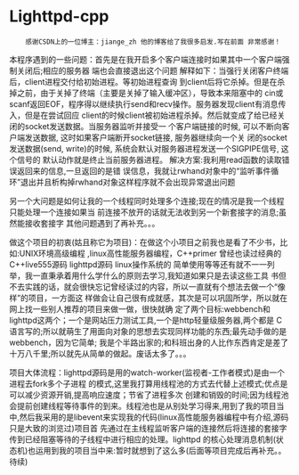 # Lighttpd-cpp


        感谢CSDN上的一位博主：jiange_zh 他的博客给了我很多启发.写在前面 非常感谢！
        
        
本程序遇到的一些问题：首先是在我开启多个客户端连接时如果其中一个客户端强制关闭后;相应的服务器
端也会直接退出这个问题 解释如下：当强行关闭客户终端后，client进程交付给初始进程。等初始进程查询
到client后将它杀掉。但是在杀掉之前，由于关掉了终端（主要是关掉了输入缓冲区），导致本来阻塞中的
cin或scanf返回EOF，程序得以继续执行send和recv操作。服务器发现client有消息传入，但是在尝试回应
client的时候client被初始进程杀掉。然后就变成了给已经关闭的socket发送数据。当服务器监听并接受一
个客户端链接的时候, 可以不断向客户端发送数据, 这时如果客户端断开socket链接, 服务器继续向一个关
闭的socket 发送数据(send, write)的时候, 系统会默认对服务器进程发送一个SIGPIPE信号, 这个信号的
默认动作就是终止当前服务器进程。  解决方案:我利用read函数的读取错误返回来的信息,一旦返回的是错
误信息，我就让rwhand对象中的“监听事件循环”退出并且析构掉rwhand对象这样程序就不会出现异常退出问题

 另一个大问题是如何让我的一个线程同时处理多个连接;现在的情况是我一个线程只能处理一个连接如果当
前连接不放开的话就无法收到另一个新套接字的消息;虽然能接收套接字
 其他问题遇到了再补充。。。


   做这个项目的初衷(姑且称它为项目)：在做这个小项目之前我也是看了不少书，比如:UNIX环境高级编程 
,linux高性能服务器编程，C++primer 曾经也读过经典的C++live555源码 lighttpd源码 linux操作系统的
简单使用等等还有就不一一列举，我一直秉承着用什么学什么的原则去学习,我知道如果只是去读这些工具
书但不去实践的话，就会很快忘记曾经读过的内容，所以一直就有个想法去做一个“像样”的项目，一方面这
样做会让自己很有成就感，其次是可以巩固所学，所以就在网上找一些别人推荐的项目来做一做，很快就确
定了两个目标:webbench和lighttpd这两个；一个是网站压力测试工具,一个是http轻量级服务器,两个都是
C语言写的;所以就萌生了用面向对象的思想去实现同样功能的东西;最先动手做的是webbench，因为它简单;
我是个半路出家的;和科班出身的人比作东西肯定是差了十万八千里;所以就先从简单的做起。废话太多了。。。


    
   项目大体流程：lighttpd源码是用的watch-worker(监视者-工作者模式)是由一个进程去fork多个子进程
的模式,这里我打算用线程池的方式去代替上述模式;优点是可以减少资源开销,提高响应速度；节省了进程多次
创建和销毁的时间;因为线程池会提前创建线程等待事件的到来。线程池也是从别处学习得来,用到了我的项目当
中,然后我采用的是libevent来实现我的代码(linux高性能服务器编程中有介绍,源码只是大致的浏览过)项目首
先通过在主线程监听客户端的连接然后将连接的套接字传到已经阻塞等待的子线程中进行相应的处理。lighttpd
的核心处理消息机制(状态机)也运用到我的项目当中来:暂时就想到了这么多(后面等项目完成后再补充。。待续)
